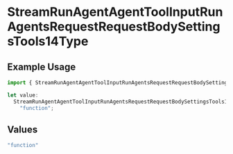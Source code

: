 # StreamRunAgentAgentToolInputRunAgentsRequestRequestBodySettingsTools14Type

## Example Usage

```typescript
import { StreamRunAgentAgentToolInputRunAgentsRequestRequestBodySettingsTools14Type } from "@orq-ai/node/models/operations";

let value:
  StreamRunAgentAgentToolInputRunAgentsRequestRequestBodySettingsTools14Type =
    "function";
```

## Values

```typescript
"function"
```